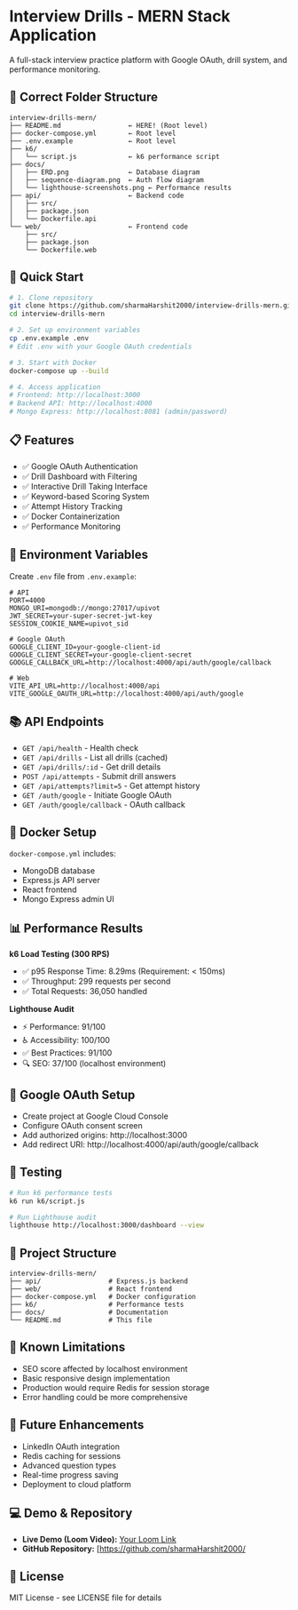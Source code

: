 # Interview Drills - MERN Stack Application

A full-stack interview practice platform with Google OAuth, drill system, and performance monitoring.

## 💾 Correct Folder Structure
```
interview-drills-mern/
├── README.md                 ← HERE! (Root level)
├── docker-compose.yml        ← Root level
├── .env.example              ← Root level  
├── k6/
│   └── script.js             ← k6 performance script
├── docs/
│   ├── ERD.png               ← Database diagram
│   ├── sequence-diagram.png  ← Auth flow diagram
│   └── lighthouse-screenshots.png ← Performance results
├── api/                      ← Backend code
│   ├── src/
│   ├── package.json
│   └── Dockerfile.api
└── web/                      ← Frontend code
    ├── src/
    ├── package.json
    └── Dockerfile.web
```

## 🚀 Quick Start

```bash
# 1. Clone repository
git clone https://github.com/sharmaHarshit2000/interview-drills-mern.git
cd interview-drills-mern

# 2. Set up environment variables
cp .env.example .env
# Edit .env with your Google OAuth credentials

# 3. Start with Docker
docker-compose up --build

# 4. Access application
# Frontend: http://localhost:3000
# Backend API: http://localhost:4000
# Mongo Express: http://localhost:8081 (admin/password)
```

## 📋 Features
- ✅ Google OAuth Authentication
- ✅ Drill Dashboard with Filtering
- ✅ Interactive Drill Taking Interface
- ✅ Keyword-based Scoring System
- ✅ Attempt History Tracking
- ✅ Docker Containerization
- ✅ Performance Monitoring

## 🔧 Environment Variables

Create `.env` file from `.env.example`:

```env
# API
PORT=4000
MONGO_URI=mongodb://mongo:27017/upivot
JWT_SECRET=your-super-secret-jwt-key
SESSION_COOKIE_NAME=upivot_sid

# Google OAuth
GOOGLE_CLIENT_ID=your-google-client-id
GOOGLE_CLIENT_SECRET=your-google-client-secret
GOOGLE_CALLBACK_URL=http://localhost:4000/api/auth/google/callback

# Web
VITE_API_URL=http://localhost:4000/api
VITE_GOOGLE_OAUTH_URL=http://localhost:4000/api/auth/google
```

## 📚 API Endpoints
- `GET /api/health` - Health check
- `GET /api/drills` - List all drills (cached)
- `GET /api/drills/:id` - Get drill details
- `POST /api/attempts` - Submit drill answers
- `GET /api/attempts?limit=5` - Get attempt history
- `GET /auth/google` - Initiate Google OAuth
- `GET /auth/google/callback` - OAuth callback

## 🐳 Docker Setup
`docker-compose.yml` includes:
- MongoDB database
- Express.js API server
- React frontend
- Mongo Express admin UI

## 📊 Performance Results
**k6 Load Testing (300 RPS)**
- ✅ p95 Response Time: 8.29ms (Requirement: < 150ms)
- ✅ Throughput: 299 requests per second
- ✅ Total Requests: 36,050 handled

**Lighthouse Audit**
- ⚡ Performance: 91/100
- ♿ Accessibility: 100/100
- ✅ Best Practices: 91/100
- 🔍 SEO: 37/100 (localhost environment)

## 🎯 Google OAuth Setup
- Create project at Google Cloud Console
- Configure OAuth consent screen
- Add authorized origins: http://localhost:3000
- Add redirect URI: http://localhost:4000/api/auth/google/callback

## 🧒 Testing

```bash
# Run k6 performance tests
k6 run k6/script.js

# Run Lighthouse audit
lighthouse http://localhost:3000/dashboard --view
```

## 📁 Project Structure
```
interview-drills-mern/
├── api/                 # Express.js backend
├── web/                 # React frontend
├── docker-compose.yml   # Docker configuration
├── k6/                  # Performance tests
├── docs/                # Documentation
└── README.md            # This file
```

## 🤝 Known Limitations
- SEO score affected by localhost environment
- Basic responsive design implementation
- Production would require Redis for session storage
- Error handling could be more comprehensive

## 🚀 Future Enhancements
- LinkedIn OAuth integration
- Redis caching for sessions
- Advanced question types
- Real-time progress saving
- Deployment to cloud platform

## 💻 Demo & Repository
- **Live Demo (Loom Video):** [Your Loom Link](https://www.loom.com/share/your-loom-video-link)
- **GitHub Repository:** [https://github.com/sharmaHarshit2000/

## 📜 License
MIT License - see LICENSE file for details

